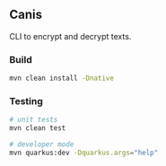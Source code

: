 ## Canis

CLI to encrypt and decrypt texts.

### Build
```bash
mvn clean install -Dnative
```

### Testing
```bash
# unit tests
mvn clean test

# developer mode
mvn quarkus:dev -Dquarkus.args="help"
```